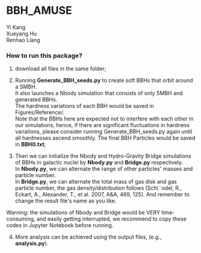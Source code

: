 # BBH_AMUSE
Yi Kang  
Xueyang Hu  
Renhao Liang  

### How to run this package?

1. download all files in the same folder;

2. Running **Generate_BBH_seeds.py** to create soft BBHs that orbit around a SMBH.  
It also launches a Nbody simulation that consists of only SMBH and generated BBHs.  
The hardness variations of each BBH would be saved in Figures/Reference/.  
Note that the BBHs here are expected not to interfere with each other in our simulations, hence, if there are significant fluctuations in hardness variations, please consider running Generate_BBH_seeds.py again until all hardnesses ascend smoothly.
The final BBH Particles would be saved in **BBH0.txt**;

3. Then we can initialize the Nbody and Hydro-Gravity Bridge simulations of BBHs in galactic nuclei by **Nbody.py** and **Bridge.py** respectively.  
In **Nbody.py**, we can alternate the range of other particles' masses and particle number.  
In **Bridge.py**, we can alternate the total mass of gas disk and gas particle number, the gas density/distribution follows (Sch\¨odel, R., Eckart, A., Alexander, T., et al. 2007, A&A, 469, 125). And remember to change the result file's name as you like.  

Warning: the simulations of Nbody and Bridge would be VERY time-consuming, and easily getting interrupted, we recommend to copy these codes in Jupyter Notebook before running.

4. More analysis can be achieved using the output files, (e.g., **analysis.py**).

